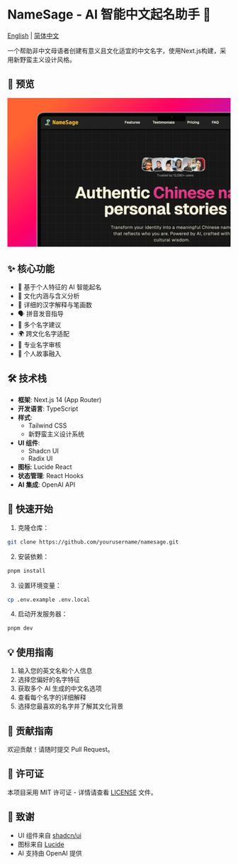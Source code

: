 # NameSage - AI 智能中文起名助手 🎯

[English](README.md) | [简体中文](README_zh.md)

一个帮助非中文母语者创建有意义且文化适宜的中文名字，使用Next.js构建，采用新野蛮主义设计风格。

## 📸 预览

![snipate_1.png](screenshots/snipate_1.png)

## ✨ 核心功能

- 🤖 基于个人特征的 AI 智能起名
- 🎯 文化内涵与含义分析
- 📝 详细的汉字解释与笔画数
- 🗣️ 拼音发音指导
- 🔄 多个名字建议
- 🌍 跨文化名字适配
- 💫 专业名字审核
- 📖 个人故事融入

## 🛠️ 技术栈

- **框架**: Next.js 14 (App Router)
- **开发语言**: TypeScript
- **样式**:
  - Tailwind CSS
  - 新野蛮主义设计系统
- **UI 组件**:
  - Shadcn UI
  - Radix UI
- **图标**: Lucide React
- **状态管理**: React Hooks
- **AI 集成**: OpenAI API

## 🚀 快速开始

1. 克隆仓库：

```bash
git clone https://github.com/yourusername/namesage.git
```

2. 安装依赖：

```bash
pnpm install
```

3. 设置环境变量：

```bash
cp .env.example .env.local
```

4. 启动开发服务器：

```bash
pnpm dev
```

## 💡 使用指南

1. 输入您的英文名和个人信息
2. 选择您偏好的名字特征
3. 获取多个 AI 生成的中文名选项
4. 查看每个名字的详细解释
5. 选择您最喜欢的名字并了解其文化背景

## 🤝 贡献指南

欢迎贡献！请随时提交 Pull Request。

## 📝 许可证

本项目采用 MIT 许可证 - 详情请查看 [LICENSE](LICENSE) 文件。

## 🙏 致谢

- UI 组件来自 [shadcn/ui](https://ui.shadcn.com)
- 图标来自 [Lucide](https://lucide.dev)
- AI 支持由 OpenAI 提供
